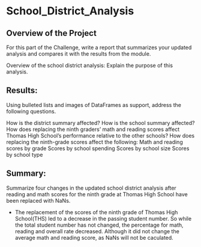# School_District_Analysis

## Overview of the Project
For this part of the Challenge, write a report that summarizes your updated analysis and compares it with the results from the module.

Overview of the school district analysis: Explain the purpose of this analysis.

## Results: 
Using bulleted lists and images of DataFrames as support, address the following questions.

How is the district summary affected?
How is the school summary affected?
How does replacing the ninth graders’ math and reading scores affect Thomas High School’s performance relative to the other schools?
How does replacing the ninth-grade scores affect the following:
Math and reading scores by grade
Scores by school spending
Scores by school size
Scores by school type

## Summary: 

Summarize four changes in the updated school district analysis after reading and math scores for the ninth grade at Thomas High School have been replaced with NaNs.

- The replacement of the scores of the ninth grade of Thomas High School(THS) led to a decrease in the passing student number. So while the total student number has not changed, the percentage for math, reading and overall rate decreased. Although it did not change the average math and reading score, as NaNs will not be caculated.

